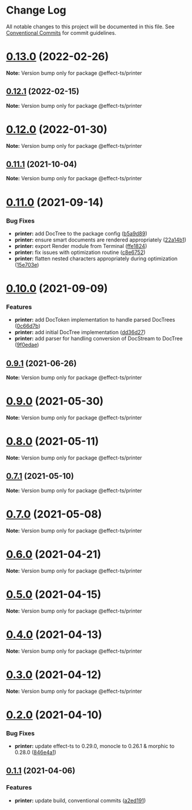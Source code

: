 # Change Log

All notable changes to this project will be documented in this file.
See [Conventional Commits](https://conventionalcommits.org) for commit guidelines.

# [0.13.0](https://github.com/Effect-TS/printer/compare/@effect-ts/printer@0.12.1...@effect-ts/printer@0.13.0) (2022-02-26)

**Note:** Version bump only for package @effect-ts/printer





## [0.12.1](https://github.com/Effect-TS/printer/compare/@effect-ts/printer@0.12.0...@effect-ts/printer@0.12.1) (2022-02-15)

**Note:** Version bump only for package @effect-ts/printer





# [0.12.0](https://github.com/Effect-TS/printer/compare/@effect-ts/printer@0.11.1...@effect-ts/printer@0.12.0) (2022-01-30)

**Note:** Version bump only for package @effect-ts/printer





## [0.11.1](https://github.com/Effect-TS/printer/compare/@effect-ts/printer@0.11.0...@effect-ts/printer@0.11.1) (2021-10-04)

**Note:** Version bump only for package @effect-ts/printer





# [0.11.0](https://github.com/Effect-TS/printer/compare/@effect-ts/printer@0.10.0...@effect-ts/printer@0.11.0) (2021-09-14)


### Bug Fixes

* **printer:** add DocTree to the package config ([b5a9d89](https://github.com/Effect-TS/printer/commit/b5a9d89dc1e54af387f73e0a0d110f97b17a97fc))
* **printer:** ensure smart documents are rendered appropriately ([22a14b1](https://github.com/Effect-TS/printer/commit/22a14b15b63272e89e4800fc477325a8e7736282))
* **printer:** export Render module from Terminal ([ffe1824](https://github.com/Effect-TS/printer/commit/ffe1824189611b685e028c243b2d8111faf2c2b6))
* **printer:** fix issues with optimization routine ([c8e6752](https://github.com/Effect-TS/printer/commit/c8e6752d1325b8933aea6265c4972aac98bd4026))
* **printer:** flatten nested characters appropriately during optimization ([15e703e](https://github.com/Effect-TS/printer/commit/15e703ee607008a9608c658031a14e6d48bb47a4))





# [0.10.0](https://github.com/Effect-TS/printer/compare/@effect-ts/printer@0.9.1...@effect-ts/printer@0.10.0) (2021-09-09)


### Features

* **printer:** add DocToken implementation to handle parsed DocTrees ([0c66d7b](https://github.com/Effect-TS/printer/commit/0c66d7bebac82c277158ce4df1643474945a6fa3))
* **printer:** add initial DocTree implementation ([dd36d27](https://github.com/Effect-TS/printer/commit/dd36d27dab784ba669442fb1054b46d9e37c2386))
* **printer:** add parser for handling conversion of DocStream to DocTree ([9f0edae](https://github.com/Effect-TS/printer/commit/9f0edae831c85a45c38d3d6ead8c6f64be622b1c))





## [0.9.1](https://github.com/Effect-TS/printer/compare/@effect-ts/printer@0.9.0...@effect-ts/printer@0.9.1) (2021-06-26)

**Note:** Version bump only for package @effect-ts/printer





# [0.9.0](https://github.com/Effect-TS/printer/compare/@effect-ts/printer@0.8.0...@effect-ts/printer@0.9.0) (2021-05-30)

**Note:** Version bump only for package @effect-ts/printer





# [0.8.0](https://github.com/Effect-TS/printer/compare/@effect-ts/printer@0.7.1...@effect-ts/printer@0.8.0) (2021-05-11)

**Note:** Version bump only for package @effect-ts/printer





## [0.7.1](https://github.com/Effect-TS/printer/compare/@effect-ts/printer@0.7.0...@effect-ts/printer@0.7.1) (2021-05-10)

**Note:** Version bump only for package @effect-ts/printer





# [0.7.0](https://github.com/Effect-TS/printer/compare/@effect-ts/printer@0.6.0...@effect-ts/printer@0.7.0) (2021-05-08)

**Note:** Version bump only for package @effect-ts/printer





# [0.6.0](https://github.com/Effect-TS/printer/compare/@effect-ts/printer@0.5.0...@effect-ts/printer@0.6.0) (2021-04-21)

**Note:** Version bump only for package @effect-ts/printer





# [0.5.0](https://github.com/Effect-TS/printer/compare/@effect-ts/printer@0.4.0...@effect-ts/printer@0.5.0) (2021-04-15)

**Note:** Version bump only for package @effect-ts/printer





# [0.4.0](https://github.com/Effect-TS/printer/compare/@effect-ts/printer@0.3.0...@effect-ts/printer@0.4.0) (2021-04-13)

**Note:** Version bump only for package @effect-ts/printer





# [0.3.0](https://github.com/Effect-TS/printer/compare/@effect-ts/printer@0.2.0...@effect-ts/printer@0.3.0) (2021-04-12)

**Note:** Version bump only for package @effect-ts/printer





# [0.2.0](https://github.com/Effect-TS/printer/compare/@effect-ts/printer@0.1.1...@effect-ts/printer@0.2.0) (2021-04-10)


### Bug Fixes

* **printer:** update effect-ts to 0.29.0, monocle to 0.26.1 & morphic to 0.28.0 ([846e4a1](https://github.com/Effect-TS/printer/commit/846e4a1149acff1b9437d6c69db850ca3b98a63b))





## [0.1.1](https://github.com/Effect-TS/printer/compare/@effect-ts/printer@0.1.0...@effect-ts/printer@0.1.1) (2021-04-06)


### Features

* **printer:** update build, conventional commits ([a2ed191](https://github.com/Effect-TS/printer/commit/a2ed191905a20c1be039082319e353f62eb97280))
